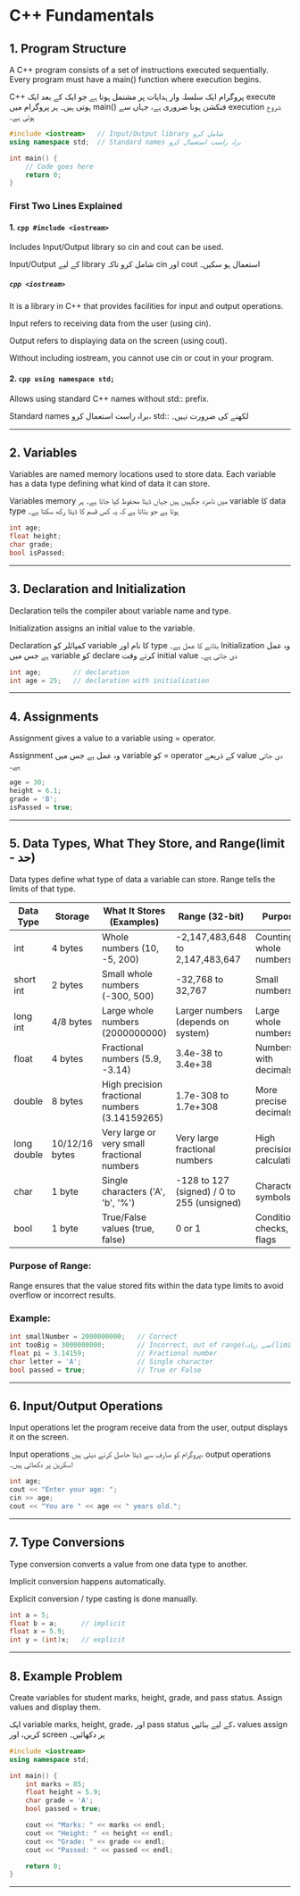 # C++ Fundamentals

## 1. Program Structure

A C++ program consists of a set of instructions executed sequentially. Every program must have a main() function where execution begins.

C++ پروگرام ایک سلسلہ وار ہدایات پر مشتمل ہوتا ہے جو ایک کے بعد ایک execute ہوتی ہیں۔ ہر پروگرام میں main() فنکشن ہونا ضروری ہے، جہاں سے execution شروع ہوتی ہے۔

```cpp
#include <iostream>   // Input/Output library شامل کرو
using namespace std;  // Standard names براہ راست استعمال کرو

int main() {
    // Code goes here
    return 0;
}

```

### First Two Lines Explained

#### 1. ```cpp #include <iostream> ```
Includes Input/Output library so cin and cout can be used.

Input/Output کے لیے library شامل کرو تاکہ cin اور cout استعمال ہو سکیں۔

##### ```cpp <iostream> ```

It is a library in C++ that provides facilities for input and output operations.

Input refers to receiving data from the user (using cin).

Output refers to displaying data on the screen (using cout).

Without including iostream, you cannot use cin or cout in your program.


#### 2. ```cpp using namespace std; ```

Allows using standard C++ names without std:: prefix.

Standard names براہ راست استعمال کرو، std:: لکھنے کی ضرورت نہیں۔




---

## 2. Variables

Variables are named memory locations used to store data. Each variable has a data type defining what kind of data it can store.

Variables memory میں نامزد جگہیں ہیں جہاں ڈیٹا محفوظ کیا جاتا ہے۔ ہر variable کا data type ہوتا ہے جو بتاتا ہے کہ یہ کس قسم کا ڈیٹا رکھ سکتا ہے۔

```cpp
int age;
float height;
char grade;
bool isPassed;
```

---

## 3. Declaration and Initialization

Declaration tells the compiler about variable name and type.

Initialization assigns an initial value to the variable.


Declaration کمپائلر کو variable کا نام اور type بتانے کا عمل ہے۔
Initialization وہ عمل ہے جس میں variable کو declare کرتے وقت initial value دی جاتی ہے۔
```cpp
int age;        // declaration
int age = 25;   // declaration with initialization
```

---

## 4. Assignments

Assignment gives a value to a variable using = operator.

Assignment وہ عمل ہے جس میں variable کو = operator کے ذریعے value دی جاتی ہے۔
```cpp
age = 30;
height = 6.1;
grade = 'B';
isPassed = true;
```

---

## 5. Data Types, What They Store, and Range(limit - حد)

Data types define what type of data a variable can store. Range tells the limits of that type.

| Data Type       | Storage       | What It Stores (Examples)          | Range (32-bit)                       | Purpose                          |
|-----------------|---------------|----------------------------------|-------------------------------------|----------------------------------|
| int             | 4 bytes       | Whole numbers (10, -5, 200)      | -2,147,483,648 to 2,147,483,647    | Counting, whole numbers          |
| short int       | 2 bytes       | Small whole numbers (-300, 500)  | -32,768 to 32,767                   | Small numbers                     |
| long int        | 4/8 bytes     | Large whole numbers (2000000000) | Larger numbers (depends on system)  | Large whole numbers               |
| float           | 4 bytes       | Fractional numbers (5.9, -3.14)  | 3.4e-38 to 3.4e+38                  | Numbers with decimals             |
| double          | 8 bytes       | High precision fractional numbers (3.14159265) | 1.7e-308 to 1.7e+308       | More precise decimals             |
| long double     | 10/12/16 bytes| Very large or very small fractional numbers | Very large fractional numbers | High precision calculations       |
| char            | 1 byte        | Single characters ('A', 'b', '%') | -128 to 127 (signed) / 0 to 255 (unsigned) | Characters, symbols         |
| bool            | 1 byte        | True/False values (true, false)  | 0 or 1                              | Conditional checks, flags        |


### Purpose of Range:
Range ensures that the value stored fits within the data type limits to avoid overflow or incorrect results.

### Example:

```cpp
int smallNumber = 2000000000;   // Correct
int tooBig = 3000000000;        // Incorrect, out of range(سے زیادہ(limit)حد)
float pi = 3.14159;             // Fractional number
char letter = 'A';              // Single character
bool passed = true;             // True or False

```

---

## 6. Input/Output Operations

Input operations let the program receive data from the user, output displays it on the screen.

Input operations پروگرام کو صارف سے ڈیٹا حاصل کرنے دیتی ہیں، output operations اسکرین پر دکھاتی ہیں۔
```cpp
int age;
cout << "Enter your age: ";
cin >> age;
cout << "You are " << age << " years old.";
```

---

## 7. Type Conversions

Type conversion converts a value from one data type to another.

Implicit conversion happens automatically.

Explicit conversion / type casting is done manually.

```cpp
int a = 5;
float b = a;      // implicit
float x = 5.9;
int y = (int)x;   // explicit
```

---

## 8. Example Problem

Create variables for student marks, height, grade, and pass status. Assign values and display them.

ایک variable marks, height, grade، اور pass status کے لیے بنائیں، values assign کریں، اور screen پر دکھائیں۔
```cpp
#include <iostream>
using namespace std;

int main() {
    int marks = 85;
    float height = 5.9;
    char grade = 'A';
    bool passed = true;

    cout << "Marks: " << marks << endl;
    cout << "Height: " << height << endl;
    cout << "Grade: " << grade << endl;
    cout << "Passed: " << passed << endl;

    return 0;
}

```
---
